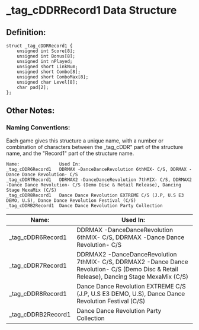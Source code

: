 # _tag_cDDRRecord1 Data Structure

## Definition:
```
struct _tag_cDDRRecord1 {
    unsigned int Score[8];
    unsigned int Bonus[8];
    unsigned int nPlayed;
    unsigned short LinkNum;
    unsigned short Combo[8];
    unsigned short ComboMax[8];
    unsigned char Level[8];
    char pad[2];
};
```

## Other Notes:
### Naming Conventions:
Each game gives this structure a unique name, with a number or combination of characters between the 
_tag_cDDR" part of the structure name, and the "Record1" part of the structure name.

```
Name:               Used In:
_tag_cDDR6Record1   DDRMAX -DanceDanceRevolution 6thMIX- C/S, DDRMAX -Dance Dance Revolution- C/S
_tag_cDDR7Record1   DDRMAX2 -DanceDanceRevolution 7thMIX- C/S, DDRMAX2 -Dance Dance Revolution- C/S (Demo Disc & Retail Release), Dancing Stage MexaMix (C/S)
_tag_cDDR8Record1   Dance Dance Revolution EXTREME C/S (J.P, U.S E3 DEMO, U.S), Dance Dance Revolution Festival (C/S)
_tag_cDDRB2Record1  Dance Dance Revolution Party Collection
```


|Name:             |Used In:       |
| -----------------|---------------|
|_tag_cDDR6Record1 |DDRMAX -DanceDanceRevolution 6thMIX- C/S, DDRMAX -Dance Dance Revolution- C/S|
|_tag_cDDR7Record1 |DDRMAX2 -DanceDanceRevolution 7thMIX- C/S, DDRMAX2 -Dance Dance Revolution- C/S (Demo Disc & Retail Release), Dancing Stage MexaMix (C/S)
|_tag_cDDR8Record1 |Dance Dance Revolution EXTREME C/S (J.P, U.S E3 DEMO, U.S), Dance Dance Revolution Festival (C/S)|
|_tag_cDDRB2Record1|Dance Dance Revolution Party Collection|
